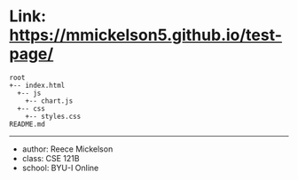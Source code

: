 # Link: https://mmickelson5.github.io/test-page/

```
root
+-- index.html
  +-- js
    +-- chart.js
  +-- css
    +-- styles.css
README.md
```
---
* author: Reece Mickelson
* class: CSE 121B
* school: BYU-I Online
